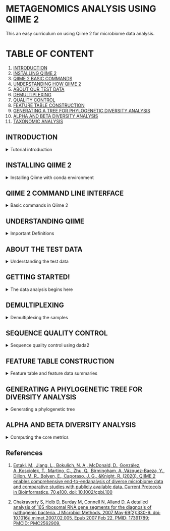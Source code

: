# METAGENOMICS ANALYSIS USING QIIME 2

This an easy curriculum on using Qiime 2 for microbiome data analysis.

# TABLE OF CONTENT
1. [INTRODUCTION](https://github.com/KIRAGU-MWAURA/Metagenomics-Data-Analysis-Curriculum/tree/Joyce_dev#introduction)
2. [INSTALLING QIIME 2](https://github.com/KIRAGU-MWAURA/Metagenomics-Data-Analysis-Curriculum/tree/Joyce_dev#installing-qiime2)
3. [QIIME 2 BASIC COMMANDS](https://github.com/KIRAGU-MWAURA/Metagenomics-Data-Analysis-Curriculum/tree/Joyce_dev#qiime-2-command-line-interface)
4. [UNDERSTANDING HOW QIIME 2](https://github.com/KIRAGU-MWAURA/Metagenomics-Data-Analysis-Curriculum/tree/Joyce_dev#understanding-qiime)
5. [ABOUT OUR TEST DATA ]()
6. [DEMULTIPLEXING]()
7. [QUALITY CONTROL]()
8. [FEATURE TABLE CONSTRUCTION]()
9. [GENERATING A TREE FOR PHYLOGENETIC DIVERSITY ANALYSIS]()
10. [ALPHA AND BETA DIVERSITY ANALYSIS]()
11. [TAXONOMIC ANALYSIS]()

## INTRODUCTION
<details>
<summary> Tutorial introduction </summary>




- Qiime 2 is a platform for processing, analyzing, and visualizing microbiome data. 


- In this tutorial We will do an analysis of human microbiome samples from two indivuduals at four body sites and at five timepoints, the first of which immediately followed antibiotic usage.These were sequenced on an Illumina HiSeq using the Earth Microbiome Project hypervariable region 4 (V4) 16S rRNA sequencing protocol.

- QIIME 2 can also process other types of microbiome data, including amplicons of other markers such as 18S rRNA, internal transcribed spacers (ITS), and cytochrome oxidase I (COI), shotgun metagenomics, and untargeted metabolomics [[1]]() 


</details>





## INSTALLING QIIME 2 

<details>
<summary>Installing Qiime with conda environment</summary>
This is the recommended way to install qiime2


1. First you have to install Miniconda by running the following command:

 ```
bash Miniconda3-latest-Linux-x86_64.sh 

```




- Follow the prompts on the screen, set everything to default if you are not sure of anything.


- close and open your terminal for the changes to take place.


- Run `conda list` to see the conda packages installed.

```
conda list
```
Output
```
# packages in environment at /home/ben/miniconda3:
#
# Name                    Version                   Build  Channel
_libgcc_mutex             0.1                        main  
_openmp_mutex             5.1                       1_gnu  
brotlipy                  0.7.0           py39h27cfd23_1003  
ca-certificates           2022.4.26            h06a4308_0  
certifi                   2022.5.18.1      py39h06a4308_0  
cffi                      1.15.0           py39hd667e15_1  
charset-normalizer        2.0.4              pyhd3eb1b0_0  
conda                     4.13.0           py39h06a4308_0  
conda-package-handling    1.8.1            py39h7f8727e_0  
cryptography              37.0.1           py39h9ce1e76_0  
idna                      3.3                pyhd3eb1b0_0  
ld_impl_linux-64          2.38                 h1181459_1  
libffi                    3.3                  he6710b0_2  
libgcc-ng                 11.2.0               h1234567_1  
libgomp                   11.2.0               h1234567_1  
libstdcxx-ng              11.2.0               h1234567_1  
ncurses                   6.3                  h7f8727e_2  
openssl                   1.1.1o               h7f8727e_0  
pycosat                   0.6.3            py39h27cfd23_0  
pycparser                 2.21               pyhd3eb1b0_0  
pyopenssl                 22.0.0             pyhd3eb1b0_0  
pysocks                   1.7.1            py39h06a4308_0  
python                    3.9.7                h12debd9_1  
readline                  8.1.2                h7f8727e_1  
requests                  2.27.1             pyhd3eb1b0_0  
ruamel_yaml               0.15.100         py39h27cfd23_0  
setuptools                61.2.0           py39h06a4308_0  
sqlite                    3.38.3               hc218d9a_0  
tk                        8.6.12               h1ccaba5_0  
tqdm                      4.64.0           py39h06a4308_0  
tzdata                    2022a                hda174b7_0  
urllib3                   1.26.9           py39h06a4308_0  
xz                        5.2.5                h7f8727e_1  
yaml                      0.2.5                h7b6447c_0  
zlib                      1.2.12               h7f8727e_2  

```
- Update conda

```
conda update conda
```

Output
```
Collecting package metadata (current_repodata.json): done
Solving environment: done

# All requested packages already installed.

```
[More information on installing conda](https://conda.io/projects/conda/en/latest/user-guide/install/index.html)

3. Download the .yml file for Qiime 2 by running the following command:
```
wget https://data.qiime2.org/distro/core/qiime2-2022.2-py38-linux-conda.yml
```
5. Create a conda environment with the .yml file you downloaded 
You can use any name for your conda environment.
Here we are just going to name our environment as qiime2

```
conda env create -n qiime2 --file qiime2-2022.2-py38-linux-conda.yml

```
6. Activate the conda environment
```
conda activate qiime2

```
7. Test your installation by running:
```
qiime --help

```
Output:

```
qiime --help
Usage: qiime [OPTIONS] COMMAND [ARGS]...
```
To get help more with QIIME 2, visit [https://qiime2.org](https://qiime2.org)


You have successfully installed QIIME 2!

</details>




  

  

  



## QIIME 2 COMMAND LINE INTERFACE
<details>
<summary>Basic commands in Qiime 2</summary>

- Inorder to use qiime it is important to familiarize with the basic commands in qiime.

- To see a list of available commands run:

```
qiime
```
- You will see several subcommands listed, including plugin commands (e.g. feature-table, diversity) and built-in commands (e.g. info, tools).

- To See plugins installed and other information about your deployment run:
```
qiime info

```

- Use `--help` with any command to see what that command does for example:

```
qiime feature-table --help
```
Output
```
Usage: qiime feature-table [OPTIONS] COMMAND [ARGS]...

  Description: This is a QIIME 2 plugin supporting operations on sample by
  feature tables, such as filtering, merging, and transforming tables.

  Plugin website: https://github.com/qiime2/q2-feature-table

  Getting user support: Please post to the QIIME 2 forum for help with this
  plugin: https://forum.qiime2.org

Options:
  --version            Show the version and exit.
  --example-data PATH  Write example data and exit.
  --citations          Show citations and exit.
  --help               Show this message and exit.

Commands:
  core-features                  Identify core features in table
  filter-features                Filter features from table
  filter-features-conditionally  Filter features from a table based on
                                 abundance and prevalence

  filter-samples                 Filter samples from table
  filter-seqs                    Filter features from sequences
  group                          Group samples or features by a metadata
                                 column

  heatmap                        Generate a heatmap representation of a
                                 feature table

  merge                          Combine multiple tables
  merge-seqs                     Combine collections of feature sequences
  merge-taxa                     Combine collections of feature taxonomies
  presence-absence               Convert to presence/absence
  rarefy                         Rarefy table
  relative-frequency             Convert to relative frequencies
  rename-ids                     Renames sample or feature ids in a table
  subsample                      Subsample table
  summarize                      Summarize table
  tabulate-seqs                  View sequence associated with each feature
  transpose                      Transpose a feature table.
```



- To improve qiime usability and efficiency if you are using Bash, to enable tab auto-completion run:
```
source tab-qiime
```
- You can add this command your .bashrc/.bash_profile to avoid running it every time you open a new terminal and activate your qiime 2 conda environment.

- To verify that tab completion is working try running `qiime i` and press tab it should auto complete to `qiime info`


</details>



## UNDERSTANDING QIIME
<details>
<summary>Important Definitions</summary>
**ARTIFACTS** - Instead of normal data files qiime uses artifacts as the data files. These contain the actual data and the metadata. The metadata describes things about the data, such as its type, format, and how it was generated. Artifacts have `.qza` file extension.

**VISUALIZATIONS** - This are terminal outputs and cannot be used as inputs. for example statistical result tables and static images. Visualizations have `.qzv` file extension


**SEMANTIC TYPES** -These enable Qiime 2 to identify artifacts that are suitable inputs to an analysis for example, if an analysis requires distance matrix as input Qiime 2 will detect the semantic type of the artifacts with distance matrix to avoid incompatible artifacts from being used in the analysis.

**PLUGINS** -These are like 'flags' for softwares that can be used with Qiime. eg `q2 -demux ` for dimultiplexing

**METHODS AND VISUALIZERS** - Qiime 2 plugins define methods and visualizers that are used for analyses 
A method accepts some combination of Qiime 2 artifacts and parameters as input and produces one or more artifacts as output.
A visualizer accepts some combination of Qiime 2 artifacts as input but the output of a visualizer cannot be used as an input.

*NB Artifacts and visualizations are data files, pipelines methods and visualizers are actions*

[Additional information about key terms used in Qiime 2](https://docs.qiime2.org/2022.2/glossary/)

**A visual overview of how Qiime 2 works**
![qiime workflow](https://docs.qiime2.org/2022.2/_images/key.png)




</details>







##  ABOUT THE TEST DATA 
<details>
<summary>Understanding the test data</summary>

The data is obtained from [Moving pictures tutorial](https://docs.qiime2.org/2022.2/tutorials/moving-pictures/#moving-pics-diversity)

- An analysis of human microbiome samples from two indivuduals (subject-1 and subject-2) 
- At four body sites (gut,tongue left palm, right palm)
- At five timepoints, the first of which immediately followed antibiotic usage. (day 0 , day 84, day 112, day 140, day 168)
- These were sequenced on an Illumina HiSeq using the Earth Microbiome Project hypervariable region 4 (V4) 16S rRNA sequencing protocol.

*NB Bacterial 16S ribosomal RNA (rRNA) genes contain nine “hypervariable regions” (V1 – V9) that demonstrate considerable sequence diversity among different bacteria.* [(2)]()

[Explore the sample metadata here ](https://docs.google.com/spreadsheets/d/1I9TzFqkjQ9RvXMrP7StbWwMid5pjFN8exYC7nUVpKFs/edit#gid=0)


</details>


## GETTING STARTED!
<details>
<summary>The data analysis begins here</summary>
- First create a directory and move inside that directory, this is where we will do our analysis.

```
mkdir tutorial
```
```
cd tutorial
```

- To download the meta data as a tsv file (tab seperated version) run the following command:

```
wget \
  -O "sample-metadata.tsv" \
  "https://data.qiime2.org/2022.2/tutorials/moving-pictures/sample_metadata.tsv"
  
  ```
  
  
  Create emp-single-end-sequences directory and move inside it. This where we are going to download our data.
  ```
  mkdir emp-single-end-sequences
  ```
  
  ```
  cd emp-single-end-sequences
  ```
  
  Downloading the data
  ```
  wget https://data.qiime2.org/2022.2/tutorials/moving-pictures/emp-single-end-sequences/barcodes.fastq.gz
  
```
Output:

```
--2022-06-26 16:35:05--  https://data.qiime2.org/2022.2/tutorials/moving-pictures/emp-single-end-sequences/barcodes.fastq.gz
Resolving data.qiime2.org (data.qiime2.org)... 54.200.1.12
Connecting to data.qiime2.org (data.qiime2.org)|54.200.1.12|:443... connected.
HTTP request sent, awaiting response... 302 FOUND
Location: https://s3-us-west-2.amazonaws.com/qiime2-data/2022.2/tutorials/moving-pictures/emp-single-end-sequences/barcodes.fastq.gz [following]
--2022-06-26 16:35:10--  https://s3-us-west-2.amazonaws.com/qiime2-data/2022.2/tutorials/moving-pictures/emp-single-end-sequences/barcodes.fastq.gz
Resolving s3-us-west-2.amazonaws.com (s3-us-west-2.amazonaws.com)... 52.92.208.104
Connecting to s3-us-west-2.amazonaws.com (s3-us-west-2.amazonaws.com)|52.92.208.104|:443... connected.
HTTP request sent, awaiting response... 200 OK
Length: 3783785 (3.6M) [application/x-gzip]
Saving to: ‘barcodes.fastq.gz’

barcodes.fastq.gz                   100%[=================================================================>]   3.61M   203KB/s    in 57s     

2022-06-26 16:36:08 (64.8 KB/s) - ‘barcodes.fastq.gz’ saved [3783785/3783785]
```



  Downloading the data
  ```
  wget https://data.qiime2.org/2022.2/tutorials/moving-pictures/emp-single-end-sequences/sequences.fastq.gz

  ```
  Output
  ```
  --2022-06-26 16:39:08--  https://data.qiime2.org/2022.2/tutorials/moving-pictures/emp-single-end-sequences/sequences.fastq.gz
Resolving data.qiime2.org (data.qiime2.org)... 54.200.1.12
Connecting to data.qiime2.org (data.qiime2.org)|54.200.1.12|:443... connected.
HTTP request sent, awaiting response... 302 FOUND
Location: https://s3-us-west-2.amazonaws.com/qiime2-data/2022.2/tutorials/moving-pictures/emp-single-end-sequences/sequences.fastq.gz [following]
--2022-06-26 16:39:09--  https://s3-us-west-2.amazonaws.com/qiime2-data/2022.2/tutorials/moving-pictures/emp-single-end-sequences/sequences.fastq.gz
Resolving s3-us-west-2.amazonaws.com (s3-us-west-2.amazonaws.com)... 52.92.176.224
Connecting to s3-us-west-2.amazonaws.com (s3-us-west-2.amazonaws.com)|52.92.176.224|:443... connected.
HTTP request sent, awaiting response... 200 OK
Length: 25303756 (24M) [binary/octet-stream]
Saving to: ‘sequences.fastq.gz’

sequences.fastq.gz                  100%[=================================================================>]  24.13M   181KB/s    in 3m 30s  

2022-06-26 16:42:41 (117 KB/s) - ‘sequences.fastq.gz’ saved [25303756/25303756]

  ```
  
  Your emp-single-end-sequences directory after running the `ls` command should have:
  
  Output 
  ```
 barcodes.fastq.gz sequences.fastq.gz
```
  
### Importing data as qiime 2 artifacts
- All data must imported as Qiime 2 artifacts to be used by a Qiime 2 action

- Users may use A Qiime 2 workflow in different stages eg.most may have raw data eg. FASTQ or FASTA which should be imported appropriately. Some may start with dimultiplexing data or a feature table

- Importing the data as qiime2 artifacts make sure you are in the tutorial directory ( Remember artifacts= data+metadata. This is what importing does; simply combining the data and metadata into a .qza file)

 ```
  qiime tools import   --type EMPSingleEndSequences   --input-path emp-single-end-sequences   --output-path emp-single-end-sequences.qza
```
Output:
```
Imported emp-single-end-sequences as EMPSingleEndDirFmt to emp-single-end-sequences.qza
```


To confirm your import worked as expected run:
```
qiime tools peek emp-single-end-sequences.qza
```
 Output:
 ```
 UUID:        9b85ed65-b169-4387-a994-9fc653b25613
Type:        EMPSingleEndSequences
Data format: EMPSingleEndDirFmt

```


</details>


## DEMULTIPLEXING
<details>
<summary>Demultiplexing the samples</summary>
During sequencing multiple samples are sequenced in a single lane (Multiplexing) Each sequence has a unique barcode corresponding to the sample it came from. In this step we want to know which barcode belong to each sample.

To demultiplex the sequences in our case single reads we run the command:
```
qiime demux emp-single --i-seqs emp-single-end-sequences.qza --m-barcodes-file sample-metadata.tsv --m-barcodes-column barcode-sequence --o-per-sample-sequences demux.qza --o-error-correction-details demux-details.qza

```

Output:
```
Saved SampleData[SequencesWithQuality] to: demux.qza
Saved ErrorCorrectionDetails to: demux-details.qza
```
- When you `ls ` tutorial directory you should see `demux-details.qza`  `demux.qza ` files

- We need to Generate a demultiplexing summary result file which we can view. This is important to determine how many sequences were obtained per sample, and also to get a summary of the distribution of sequence qualities at each position in your sequence data.

Command:
```
  qiime demux summarize --i-data demux.qza --o-visualization demux.qzv
  
  ```
  In your tutorial directory you should have `demux.qzv` file.
  
  To view:
 ```
 qiime tools view demux.qzv
```

- This should open a html file in your browser which you can view the demultiplexing results.
- 
 ![demux1](https://github.com/Wangari-Joyce/Qiime2_Tutorial/blob/main/demux1.png)
 
 ![demux2](https://github.com/Wangari-Joyce/Qiime2_Tutorial/blob/main/bar_graph_demux.png)
 
![demux3](https://github.com/Wangari-Joyce/Qiime2_Tutorial/blob/main/afterbar_graph1demux.png)

![demux4](https://github.com/Wangari-Joyce/Qiime2_Tutorial/blob/main/after_bar_graph2_demux_result.png)
  
  

</details>


  ## SEQUENCE QUALITY CONTROL 
  <details>
  <summary>Sequence quality control using dada2</summary>
  Inorder to remove low quality regions we will use the interactive plot in the `demux.qzv` file  to figure out which parameters to use
  
  ![interactive demux plot](https://github.com/Wangari-Joyce/Qiime2_Tutorial/blob/main/interactive_demux_plot.png)
  
  - From the plot we can see that the begining of the sequence has high quality scores which begins to drop around 120 bases
  - On the left side we are not going to trim any bases. We truncate from 120bases upwards
  - We are going to use the dada 2 denoise plugin for single end reads
  * The dada2 plugin does the following:
   * 1. Filters and trims the reads
   * 2. Finds the most likely original reads in the sequence
   * 3. Removes chimeras
   * 4. Counts the abundance
  ```
  qiime dada2 denoise-single --i-demultiplexed-seqs demux.qza --p-trim-left 0 --p-trunc-len 120 --o-representative-sequences rep-seqs-dada2.qza --o-table table-dada2.qza --o-denoising-stats stats-dada2.qza
  ```
  Output
  ```
Saved FeatureTable[Frequency] to: table-dada2.qza
Saved FeatureData[Sequence] to: rep-seqs-dada2.qza
Saved SampleData[DADA2Stats] to: stats-dada2.qza
```

  To view we need to convert the artifacts produced to .qzv files
  ```
 qiime metadata tabulate  --m-input-file stats-dada2.qza  --o-visualization stats-dada2.qzv
 ```
 To view `stats-dada2.qzv`:
 ```
 qiime tools view stats-dada2.qzv
 ```
 - This will open a html file in your browser.

Rename the files for easier identification.
```
mv rep-seqs-dada2.qza rep-seqs.qza
```
```
mv table-dada2.qza table.qza
```
</details>

## FEATURE TABLE CONSTRUCTION
<details>
<summary>Feature table and feature data summaries</summary>

- The `feature-table summarize` command output is a visualization file `table.qzv` which contains information on how many sequences are associated with each sample and with each feature also histograms for those distributions and related summary statistics

The `feature-table tabulate seqs` command out is a visualization file `rep-seqs.qzv` which contains a mapping of feature IDs to sequences, and provide links to easily BLAST each sequence against the NCBI nt database.

```
qiime feature-table summarize --i-table table.qza --o-visualization table.qzv --m-sample-metadata-file sample-metadata.tsv 

```
Output

```
Saved Visualization to: table.qzv
```


```
qiime feature-table tabulate-seqs --i-data rep-seqs.qza --o-visualization rep-seqs.qzv
```
Output
```
Saved Visualization to: rep-seqs.qzv
```

To view:
```
qiime tools view table.qzv
```
```
qiime tools view rep-seqs.qzv
```

  
</details>
  
 
  
  

## GENERATING A PHYLOGENETIC TREE FOR DIVERSITY ANALYSIS
<details>
<summary>Generating a phylogenetic tree </summary>

- The diversity metrics in the next steps require a phylogenetic tree relating the features to one another

- To generate the tree run the following command: 

```
qiime phylogeny align-to-tree-mafft-fasttree  --i-sequences rep-seqs.qza --o-alignment aligned-rep-seqs.qza --o-masked-alignment masked-aligned-rep-seqs.qza --o-tree unrooted-tree.qza --o-rooted-tree rooted-tree.qza
```
Output:
```
Saved FeatureData[AlignedSequence] to: aligned-rep-seqs.qza
Saved FeatureData[AlignedSequence] to: masked-aligned-rep-seqs.qza
Saved Phylogeny[Unrooted] to: unrooted-tree.qza
Saved Phylogeny[Rooted] to: rooted-tree.qza
```
</details>


## ALPHA AND BETA DIVERSITY ANALYSIS
<details>
<summary>Computing the core metrics </summary>

**ALPHA DIVERSITY**
This refers to the diversity within a single sample

**BETA DIVERSITY**
This refers to diverstity between different samples


- Here we use the `core-metrics-phylogenetic` command which computes several alpha and beta diversity metrics, and generates principle coordinates analysis (PCoA) plots using Emperor for each of the beta diversity metrics.
- An important parameter that should be provided is the `--p-sampling-depth` because most of the diversity metrics are sensitve to the sampling depth. if for example you choose a sampling depth of 500 any sample below 500 will be dropped from the analysis.
- The value for the sampling depth can be chosen by looking at the `table.qzv` html file in the interactive sample detail tab. 
- Here we chose 1103 as our sampling depths where only 3 samples will be dropped from the analysis.


```
qiime diversity core-metrics-phylogenetic \
  --i-phylogeny rooted-tree.qza \
  --i-table table.qza \
  --p-sampling-depth 1103 \
  --m-metadata-file sample-metadata.tsv \
  --output-dir core-metrics-results
```
Output:
This will be saved in the `core-metrics-results` directory.
The contents of this directory should be as follows:
```
bray_curtis_distance_matrix.qza  jaccard_distance_matrix.qza   shannon_vector.qza                      weighted_unifrac_emperor.qzv
bray_curtis_emperor.qzv          jaccard_emperor.qzv           unweighted_unifrac_distance_matrix.qza  weighted_unifrac_pcoa_results.qza
bray_curtis_pcoa_results.qza     jaccard_pcoa_results.qza      unweighted_unifrac_emperor.qzv
evenness_vector.qza              observed_features_vector.qza  unweighted_unifrac_pcoa_results.qza
faith_pd_vector.qza              rarefied_table.qza            weighted_unifrac_distance_matrix.qza


```

After computing the core metrics we can explore the microbial composition in context of the metadata
we will start with alpha diversity.
In alpha diversity several metrics are computed:
1. Observed features - computes the richness ,that is how many different 'things' or features are observed
2. Faith's phylogenetic richness - tells us about the shared phylogenetic history
3. Pielou's Evenness - tells us how many of each different 'thing' or feature is present
4. Shannon diversity - this is a measure of both evenness and richness




```
qiime diversity alpha-group-significance   --i-alpha-diversity core-metrics-results/faith_pd_vector.qza   --m-metadata-file sample-metadata.tsv   --o-visualization core-metrics-results/faith-pd-group-significance.qzv




```
</details>



## References

1. [Estaki, M., Jiang, L., Bokulich, N. A., McDonald, D., González, A.,Kosciolek, T., Martino, C., Zhu, Q., Birmingham, A.,Vázquez-Baeza, Y., Dillon, M. R., Bolyen, E., Caporaso, J. G., &Knight, R. (2020). QIIME 2 enables comprehensive end-to-endanalysis of diverse microbiome data and comparative studies with
publicly available data. Current Protocols in Bioinformatics, 70,e100. doi: 10.1002/cpbi.100](https://currentprotocols.onlinelibrary.wiley.com/doi/full/10.1002/cpbi.100)

2. [Chakravorty S, Helb D, Burday M, Connell N, Alland D. A detailed analysis of 16S ribosomal RNA gene segments for the diagnosis of pathogenic bacteria. J Microbiol Methods. 2007 May;69(2):330-9. doi: 10.1016/j.mimet.2007.02.005. Epub 2007 Feb 22. PMID: 17391789; PMCID: PMC2562909.](https://www.ncbi.nlm.nih.gov/pmc/articles/PMC2562909/)
  
  
  
  
  
  
  
  
  
  
  
  
  
  
  
  
  
  
  
  
  
  
  
  
  
  
  
  
  
  
  
  
  
  
  









